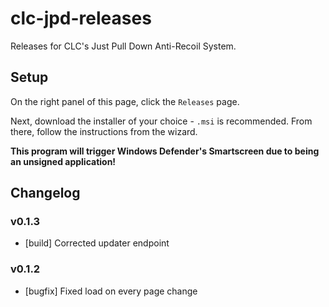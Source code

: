 # clc-jpd-releases
Releases for CLC's Just Pull Down Anti-Recoil System.

## Setup
On the right panel of this page, click the `Releases` page.

Next, download the installer of your choice - `.msi` is recommended. From there, follow the instructions from the wizard.

**This program will trigger Windows Defender's Smartscreen due to being an unsigned application!**

## Changelog
### v0.1.3
- [build] Corrected updater endpoint
### v0.1.2
- [bugfix] Fixed load on every page change
